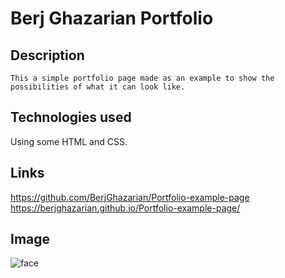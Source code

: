 # Berj Ghazarian Portfolio

## Description
    This a simple portfolio page made as an example to show the possibilities of what it can look like.
## Technologies used
 Using some HTML and CSS.

## Links
https://github.com/BerjGhazarian/Portfolio-example-page
https://berjghazarian.github.io/Portfolio-example-page/
## Image 
<img src="https://static.wikia.nocookie.net/worldofmayhem_gamepedia_en/images/7/7e/King_Bugs_Bunny_%28appearance%29.jpg" alt="face">